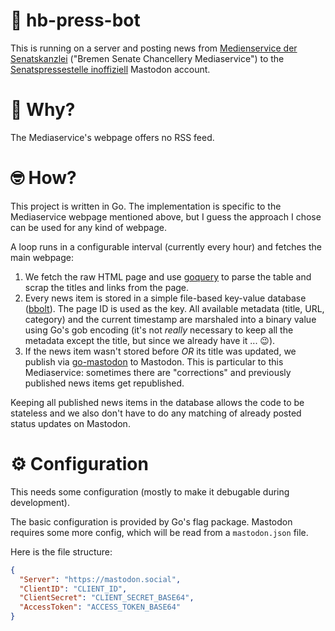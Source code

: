 # 🤖 hb-press-bot

This is running on a server and posting news from [Medienservice der Senatskanzlei](https://www.senatspressestelle.bremen.de/) ("Bremen Senate Chancellery Mediaservice") to the [Senatspressestelle inoffiziell](https://norden.social/web/accounts/107096555807402379#) Mastodon account.

# 🤨 Why?

The Mediaservice's webpage offers no RSS feed.

# 🤓 How?

This project is written in Go. The implementation is specific to the Mediaservice webpage mentioned above, but I guess the approach I chose can be used for any kind of webpage.

A loop runs in a configurable interval (currently every hour) and fetches the main webpage:

1. We fetch the raw HTML page and use [goquery](https://github.com/PuerkitoBio/goquery) to parse the table and scrap the titles and links from the page.
2. Every news item is stored in a simple file-based key-value database ([bbolt](https://go.etcd.io/bbolt)). The page ID is used as the key. All available metadata (title, URL, category) and the current timestamp are marshaled into a binary value using Go's gob encoding (it's not _really_ necessary to keep all the metadata except the title, but since we already have it ... 😉).
3. If the news item wasn't stored before _OR_ its title was updated, we publish via [go-mastodon](https://github.com/mattn/go-mastodon) to Mastodon. This is particular to this Mediaservice: sometimes there are "corrections" and previously published news items get republished.

Keeping all published news items in the database allows the code to be stateless and we also don't have to do any matching of already posted status updates on Mastodon.

# ⚙️ Configuration

This needs some configuration (mostly to make it debugable during development).

The basic configuration is provided by Go's flag package. Mastodon requires some more config, which will be read from a `mastodon.json` file.

Here is the file structure:

```json
{
  "Server": "https://mastodon.social",
  "ClientID": "CLIENT_ID",
  "ClientSecret": "CLIENT_SECRET_BASE64",
  "AccessToken": "ACCESS_TOKEN_BASE64"
}
```
